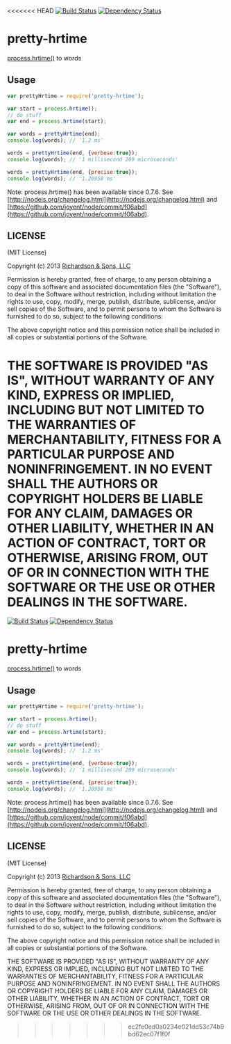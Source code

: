 <<<<<<< HEAD
[![Build Status](https://secure.travis-ci.org/robrich/pretty-hrtime.png?branch=master)](https://travis-ci.org/robrich/pretty-hrtime)
[![Dependency Status](https://david-dm.org/robrich/pretty-hrtime.png)](https://david-dm.org/robrich/pretty-hrtime)

pretty-hrtime
============

[process.hrtime()](http://nodejs.org/api/process.html#process_process_hrtime) to words

Usage
-----

```javascript
var prettyHrtime = require('pretty-hrtime');

var start = process.hrtime();
// do stuff
var end = process.hrtime(start);

var words = prettyHrtime(end);
console.log(words); // '1.2 ms'

words = prettyHrtime(end, {verbose:true});
console.log(words); // '1 millisecond 209 microseconds'

words = prettyHrtime(end, {precise:true});
console.log(words); // '1.20958 ms'
```

Note: process.hrtime() has been available since 0.7.6.
See [http://nodejs.org/changelog.html](http://nodejs.org/changelog.html)
and [https://github.com/joyent/node/commit/f06abd](https://github.com/joyent/node/commit/f06abd).

LICENSE
-------

(MIT License)

Copyright (c) 2013 [Richardson & Sons, LLC](http://richardsonandsons.com/)

Permission is hereby granted, free of charge, to any person obtaining
a copy of this software and associated documentation files (the
"Software"), to deal in the Software without restriction, including
without limitation the rights to use, copy, modify, merge, publish,
distribute, sublicense, and/or sell copies of the Software, and to
permit persons to whom the Software is furnished to do so, subject to
the following conditions:

The above copyright notice and this permission notice shall be
included in all copies or substantial portions of the Software.

THE SOFTWARE IS PROVIDED "AS IS", WITHOUT WARRANTY OF ANY KIND,
EXPRESS OR IMPLIED, INCLUDING BUT NOT LIMITED TO THE WARRANTIES OF
MERCHANTABILITY, FITNESS FOR A PARTICULAR PURPOSE AND
NONINFRINGEMENT. IN NO EVENT SHALL THE AUTHORS OR COPYRIGHT HOLDERS BE
LIABLE FOR ANY CLAIM, DAMAGES OR OTHER LIABILITY, WHETHER IN AN ACTION
OF CONTRACT, TORT OR OTHERWISE, ARISING FROM, OUT OF OR IN CONNECTION
WITH THE SOFTWARE OR THE USE OR OTHER DEALINGS IN THE SOFTWARE.
=======
[![Build Status](https://secure.travis-ci.org/robrich/pretty-hrtime.png?branch=master)](https://travis-ci.org/robrich/pretty-hrtime)
[![Dependency Status](https://david-dm.org/robrich/pretty-hrtime.png)](https://david-dm.org/robrich/pretty-hrtime)

pretty-hrtime
============

[process.hrtime()](http://nodejs.org/api/process.html#process_process_hrtime) to words

Usage
-----

```javascript
var prettyHrtime = require('pretty-hrtime');

var start = process.hrtime();
// do stuff
var end = process.hrtime(start);

var words = prettyHrtime(end);
console.log(words); // '1.2 ms'

words = prettyHrtime(end, {verbose:true});
console.log(words); // '1 millisecond 209 microseconds'

words = prettyHrtime(end, {precise:true});
console.log(words); // '1.20958 ms'
```

Note: process.hrtime() has been available since 0.7.6.
See [http://nodejs.org/changelog.html](http://nodejs.org/changelog.html)
and [https://github.com/joyent/node/commit/f06abd](https://github.com/joyent/node/commit/f06abd).

LICENSE
-------

(MIT License)

Copyright (c) 2013 [Richardson & Sons, LLC](http://richardsonandsons.com/)

Permission is hereby granted, free of charge, to any person obtaining
a copy of this software and associated documentation files (the
"Software"), to deal in the Software without restriction, including
without limitation the rights to use, copy, modify, merge, publish,
distribute, sublicense, and/or sell copies of the Software, and to
permit persons to whom the Software is furnished to do so, subject to
the following conditions:

The above copyright notice and this permission notice shall be
included in all copies or substantial portions of the Software.

THE SOFTWARE IS PROVIDED "AS IS", WITHOUT WARRANTY OF ANY KIND,
EXPRESS OR IMPLIED, INCLUDING BUT NOT LIMITED TO THE WARRANTIES OF
MERCHANTABILITY, FITNESS FOR A PARTICULAR PURPOSE AND
NONINFRINGEMENT. IN NO EVENT SHALL THE AUTHORS OR COPYRIGHT HOLDERS BE
LIABLE FOR ANY CLAIM, DAMAGES OR OTHER LIABILITY, WHETHER IN AN ACTION
OF CONTRACT, TORT OR OTHERWISE, ARISING FROM, OUT OF OR IN CONNECTION
WITH THE SOFTWARE OR THE USE OR OTHER DEALINGS IN THE SOFTWARE.
>>>>>>> ec2fe0ed0a0234e021dd53c74b9bd62ec07f1f0f
